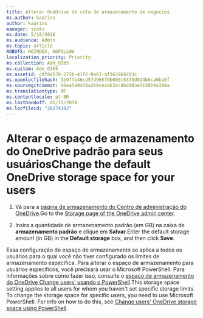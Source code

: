 ```yaml
---
title: Alterar OneDrive de cota de armazenamento de negócios
ms.author: kaarins
author: kaarins
manager: scotv
ms.date: 5/18/2018
ms.audience: Admin
ms.topic: article
ROBOTS: NOINDEX, NOFOLLOW
localization_priority: Priority
ms.collection: Adm_O365
ms.custom: Adm_O365
ms.assetid: c8f0d578-272b-41f2-8a67-af363969203c
ms.openlocfilehash: 3b9ffe46cd57d965f0b000c5373d924b6ca6ba8f
ms.sourcegitcommit: d6ea5e9458a2b8ceaab3ac4bd483e1130b9a398a
ms.translationtype: MT
ms.contentlocale: pt-BR
ms.lasthandoff: 01/15/2019
ms.locfileid: "28274192"
---
```

# <a name="change-the-default-onedrive-storage-space-for-your-users"></a><span data-ttu-id="34e31-102">Alterar o espaço de armazenamento do OneDrive padrão para seus usuários</span><span class="sxs-lookup"><span data-stu-id="34e31-102">Change the default OneDrive storage space for your users</span></span>

1. <span data-ttu-id="34e31-103">Vá para a [página de armazenamento do Centro de administração do OneDrive](https://admin.onedrive.com/?v=StorageSettings).</span><span class="sxs-lookup"><span data-stu-id="34e31-103">Go to the [Storage page of the OneDrive admin center](https://admin.onedrive.com/?v=StorageSettings).</span></span>
    
2. <span data-ttu-id="34e31-104">Insira a quantidade de armazenamento padrão (em GB) na caixa de **armazenamento padrão** e clique em **Salvar**.</span><span class="sxs-lookup"><span data-stu-id="34e31-104">Enter the default storage amount (in GB) in the **Default storage** box, and then click **Save**.</span></span>
    
<span data-ttu-id="34e31-p101">Essa configuração de espaço de armazenamento se aplica a todos os usuários para o qual você não tiver configurado os limites de armazenamento específica. Para alterar o espaço de armazenamento para usuários específicos, você precisará usar o Microsoft PowerShell. Para informações sobre como fazer isso, consulte o [espaço de armazenamento do OneDrive Change users' usando o PowerShell](https://go.microsoft.com/fwlink/?linkid=866402).</span><span class="sxs-lookup"><span data-stu-id="34e31-p101">This storage space setting applies to all users for whom you haven't set specific storage limits. To change the storage space for specific users, you need to use Microsoft PowerShell. For info on how to do this, see [Change users' OneDrive storage space using PowerShell](https://go.microsoft.com/fwlink/?linkid=866402).</span></span>
  

